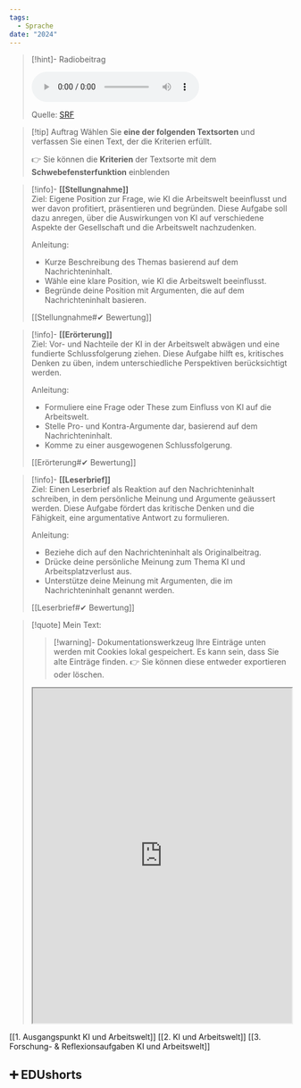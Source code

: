 ```yaml
---
tags:
  - Sprache
date: "2024"
---
```

>[!hint]- Radiobeitrag
>
><audio controls><source src="https://download-media.srf.ch/world/audio/Echo-der-Zeit-radio/2024/03/Echo-der-Zeit-radio-26c81976-9f36-4c89-b476-09a4410f9077.mp3"></audio>
>
>Quelle: [SRF](https://www.srf.ch/play/radio/redirect/detail/26c81976-9f36-4c89-b476-09a4410f9077)

>[!tip] Auftrag
>Wählen Sie **eine der folgenden Textsorten** und verfassen Sie einen Text, der die Kriterien erfüllt.
>
>👉 Sie können die **Kriterien** der Textsorte mit dem **Schwebefensterfunktion** einblenden


>[!info]- **[[Stellungnahme]]**  
>Ziel: Eigene Position zur Frage, wie KI die Arbeitswelt beeinflusst und wer davon profitiert, präsentieren und begründen. Diese Aufgabe soll dazu anregen, über die Auswirkungen von KI auf verschiedene Aspekte der Gesellschaft und die Arbeitswelt nachzudenken.
>
>Anleitung:  
>- Kurze Beschreibung des Themas basierend auf dem Nachrichteninhalt.  
>- Wähle eine klare Position, wie KI die Arbeitswelt beeinflusst.  
>- Begründe deine Position mit Argumenten, die auf dem Nachrichteninhalt basieren.
>
>[[Stellungnahme#✔ Bewertung]]

>[!info]- **[[Erörterung]]**  
>Ziel: Vor- und Nachteile der KI in der Arbeitswelt abwägen und eine fundierte Schlussfolgerung ziehen. Diese Aufgabe hilft es, kritisches Denken zu üben, indem unterschiedliche Perspektiven berücksichtigt werden.
>
>Anleitung:  
>- Formuliere eine Frage oder These zum Einfluss von KI auf die Arbeitswelt.  
>- Stelle Pro- und Kontra-Argumente dar, basierend auf dem Nachrichteninhalt.  
>- Komme zu einer ausgewogenen Schlussfolgerung.
>
>[[Erörterung#✔ Bewertung]]

>[!info]- **[[Leserbrief]]**  
>Ziel: Einen Leserbrief als Reaktion auf den Nachrichteninhalt schreiben, in dem persönliche Meinung und Argumente geäussert werden. Diese Aufgabe fördert das kritische Denken und die Fähigkeit, eine argumentative Antwort zu formulieren.
>
>Anleitung:  
>- Beziehe dich auf den Nachrichteninhalt als Originalbeitrag.  
>- Drücke deine persönliche Meinung zum Thema KI und Arbeitsplatzverlust aus.  
>- Unterstütze deine Meinung mit Argumenten, die im Nachrichteninhalt genannt werden.
>
>[[Leserbrief#✔ Bewertung]]

   >[!quote] Mein Text:
>>[!warning]- Dokumentationswerkzeug 
>Ihre Einträge unten werden mit Cookies lokal gespeichert. Es kann sein, dass Sie alte Einträge finden. 
>👉 Sie können diese entweder exportieren oder löschen.
>
><iframe width="100%" height="600" src="https://app.Lumi.education/run/KWcs8f" allowfullscreen allow="geolocation *; autoplay; encrypted-media"></iframe>


[[1. Ausgangspunkt KI und Arbeitswelt]]
[[2. KI und Arbeitswelt]]
[[3. Forschung- & Reflexionsaufgaben KI und Arbeitswelt]]

## ➕ EDUshorts
